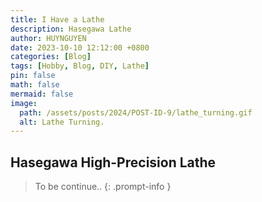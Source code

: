 ```yaml
---
title: I Have a Lathe
description: Hasegawa Lathe
author: HUYNGUYEN	
date: 2023-10-10 12:12:00 +0800
categories: [Blog]
tags: [Hobby, Blog, DIY, Lathe]
pin: false
math: false
mermaid: false
image:
  path: /assets/posts/2024/POST-ID-9/lathe_turning.gif
  alt: Lathe Turning.
---
```


<!-- POST-ID-9 -->
## Hasegawa High-Precision Lathe


> To be continue..
{: .prompt-info }